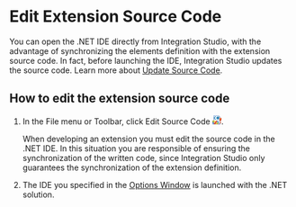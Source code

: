 # Edit Extension Source Code

You can open the .NET IDE directly from Integration Studio, with the advantage of synchronizing the elements definition with the extension source code. In fact, before launching the IDE, Integration Studio updates the source code. Learn more about [Update Source Code](<extension-update-source-code.md>).  

## How to edit the extension source code

1. In the File menu or Toolbar, click Edit Source Code ![](images/launch-ide-net.gif).

    When developing an extension you must edit the source code in the .NET IDE. In this situation you are responsible of ensuring the synchronization of the written code, since Integration Studio only guarantees the synchronization of the extension definition.

1. The IDE you specified in the [Options Window](<../../../ref/integration-studio/menu/edit/options.md>) is launched with the .NET solution.
